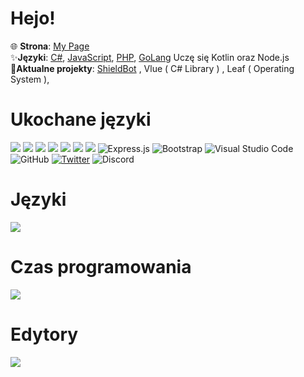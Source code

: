 <h1>Hejo!</h1>

🌐 **Strona**: [My Page](http://solindek-dev.ct8.pl) <br>✨**Języki**: [C#](https://pl.wikipedia.org/wiki/C_Sharp), [JavaScript](https://pl.wikipedia.org/wiki/JavaScript), [PHP](https://pl.wikipedia.org/wiki/PHP), [GoLang](https://pl.wikipedia.org/wiki/Go_(język_programowania)) Uczę się Kotlin oraz Node.js <br>
🎈**Aktualne projekty**: [ShieldBot](https://shieldbot.gq) , Vlue ( C# Library ) , Leaf ( Operating System ), <br>

# Ukochane języki


<img src="https://camo.githubusercontent.com/34124868a677c324e701ecef7c8e284a73732de9212d8859f36ce31484528a3d/68747470733a2f2f696d672e736869656c64732e696f2f62616467652f6a6176617363726970742d486578436f6c6f723f7374796c653d666f722d7468652d6261646765266c6f676f3d6a61766173637269707426636f6c6f723d463744463145266c6f676f436f6c6f723d626c61636b"> <img src="https://camo.githubusercontent.com/55d1b25d080fbdf3996f220d60e8e161cf49c5d28927aa392a312b84515c2d1c/68747470733a2f2f696d672e736869656c64732e696f2f62616467652f707974686f6e2d486578436f6c6f723f7374796c653d666f722d7468652d6261646765266c6f676f3d707974686f6e26636f6c6f723d333737364142266c6f676f436f6c6f723d7768697465">  <img src="https://camo.githubusercontent.com/0b29bf981f6da8720d8f62a6d042a1133cb10b3ea7b3a40d2fc97e72df43e385/68747470733a2f2f696d672e736869656c64732e696f2f62616467652f6373732d486578436f6c6f723f7374796c653d666f722d7468652d6261646765266c6f676f3d6373733326636f6c6f723d313537324236266c6f676f436f6c6f723d7768697465"> <img src="https://camo.githubusercontent.com/62462248b596cfe20011e95f2ca8105385c445a03f29db53d62a58e54243a708/68747470733a2f2f696d672e736869656c64732e696f2f62616467652f68746d6c352d486578436f6c6f723f7374796c653d666f722d7468652d6261646765266c6f676f3d68746d6c3526636f6c6f723d453334463236266c6f676f436f6c6f723d7768697465"> <img src="https://camo.githubusercontent.com/3e8de4841e2ec4d852a008f7adfe6270561280b879703978201524b0aa51a188/68747470733a2f2f696d672e736869656c64732e696f2f62616467652f4353686172702d486578436f6c6f723f7374796c653d666f722d7468652d6261646765266c6f676f3d632d736861727026636f6c6f723d323339313230266c6f676f436f6c6f723d7768697465"> <img src="https://camo.githubusercontent.com/24ad0476f96b5479c2c1eec85d34738331eb71eb13498ff90146fe188f90ab21/68747470733a2f2f696d672e736869656c64732e696f2f62616467652f6d7973716c2d486578436f6c6f723f7374796c653d666f722d7468652d6261646765266c6f676f3d6d7973716c26636f6c6f723d343437394131266c6f676f436f6c6f723d7768697465"> <img src="https://camo.githubusercontent.com/003d27c3d83f004fc91abb8b415f382f38a45f17097a0cf9779c0162f48c7ed4/68747470733a2f2f696d672e736869656c64732e696f2f62616467652f6e6f64652e6a732d486578436f6c6f723f7374796c653d666f722d7468652d6261646765266c6f676f3d6e6f64652e6a7326636f6c6f723d333339393333266c6f676f436f6c6f723d7768697465"> <img alt="Express.js" src="https://img.shields.io/badge/express.js-%23404d59.svg?style=for-the-badge&logo=express&logoColor=%2361DAFB%22/%3E"> <img alt="Bootstrap" src="https://img.shields.io/badge/bootstrap-%23563D7C.svg?style=for-the-badge&logo=bootstrap&logoColor=white"/> <img alt="Visual Studio Code" src="https://img.shields.io/badge/VisualStudioCode-0078d7.svg?style=for-the-badge&logo=visual-studio-code&logoColor=white"/> <img alt="GitHub" src="https://img.shields.io/badge/github-%23121011.svg?style=for-the-badge&logo=github&logoColor=white"/> <a href="https://twitter.com/solindek"> <img alt="Twitter" src="https://img.shields.io/badge/Solindek-%231DA1F2.svg?style=for-the-badge&logo=Twitter&logoColor=white"/></a> <img alt="Discord" src="https://img.shields.io/badge/CSolindek-%237289DA.svg?style=for-the-badge&logo=discord&logoColor=white"/>

# Języki
<a href="https://wakatime.com"><img src="https://wakatime.com/share/@418b9796-c879-4295-8b96-b20570a5f28b/42dcac4b-ed79-4e67-b701-1732d8f87cee.png" /></a>

# Czas programowania
<a href="https://wakatime.com"><img src="https://wakatime.com/share/@418b9796-c879-4295-8b96-b20570a5f28b/c9293373-58fe-446d-bffa-96c5d0ee7feb.png" /></a>

# Edytory
<a href="https://wakatime.com"><img src="https://wakatime.com/share/@418b9796-c879-4295-8b96-b20570a5f28b/87ddc770-93e7-428e-8c30-dcd513b0b06f.png" /></a>
